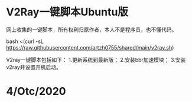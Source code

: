 # V2Ray一键脚本Ubuntu版

网上收集的一键脚本，所有权利归原作者，本人不是程序员，也不懂代码。

bash <(curl -sL https://raw.githubusercontent.com/artzh0755/shared/main/v2ray.sh)

V2ray一键脚本包括如下：
1.更新系统到最新版；
2.安装bbr加速模块；
3.安装v2ray并设置开机启动。

# 4/Otc/2020
